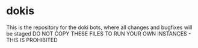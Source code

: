 # dokis
This is the repository for the doki bots, where all changes and bugfixes will be staged
DO NOT COPY THESE FILES TO RUN YOUR OWN INSTANCES - THIS IS PROHIBITED
